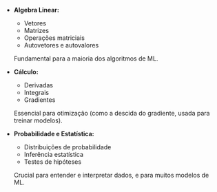 
- **Algebra Linear:** 
	- Vetores
	- Matrizes
	- Operações matriciais
	- Autovetores e autovalores
	
	Fundamental para a maioria dos algoritmos de ML.

- **Cálculo:** 
	- Derivadas
	- Integrais
	- Gradientes
	
	Essencial para otimização (como a descida do gradiente, usada para treinar modelos).

- **Probabilidade e Estatística:** 
	- Distribuições de probabilidade
	- Inferência estatística
	- Testes de hipóteses 
	
	Crucial para entender e interpretar dados, e para muitos modelos de ML.